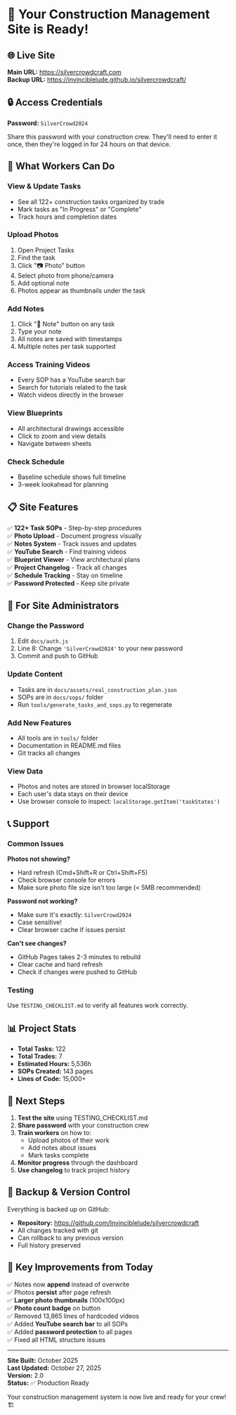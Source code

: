 # 🎉 Your Construction Management Site is Ready!

## 🌐 Live Site

**Main URL:** https://silvercrowdcraft.com  
**Backup URL:** https://invinciblelude.github.io/silvercrowdcraft/

## 🔒 Access Credentials

**Password:** `SilverCrowd2024`

Share this password with your construction crew. They'll need to enter it once, then they're logged in for 24 hours on that device.

## 📱 What Workers Can Do

### View & Update Tasks
- See all 122+ construction tasks organized by trade
- Mark tasks as "In Progress" or "Complete"
- Track hours and completion dates

### Upload Photos
1. Open Project Tasks
2. Find the task
3. Click "📷 Photo" button
4. Select photo from phone/camera
5. Add optional note
6. Photos appear as thumbnails under the task

### Add Notes
1. Click "📝 Note" button on any task
2. Type your note
3. All notes are saved with timestamps
4. Multiple notes per task supported

### Access Training Videos
- Every SOP has a YouTube search bar
- Search for tutorials related to the task
- Watch videos directly in the browser

### View Blueprints
- All architectural drawings accessible
- Click to zoom and view details
- Navigate between sheets

### Check Schedule
- Baseline schedule shows full timeline
- 3-week lookahead for planning

## 📋 Site Features

✅ **122+ Task SOPs** - Step-by-step procedures  
✅ **Photo Upload** - Document progress visually  
✅ **Notes System** - Track issues and updates  
✅ **YouTube Search** - Find training videos  
✅ **Blueprint Viewer** - View architectural plans  
✅ **Project Changelog** - Track all changes  
✅ **Schedule Tracking** - Stay on timeline  
✅ **Password Protected** - Keep site private  

## 🔧 For Site Administrators

### Change the Password
1. Edit `docs/auth.js`
2. Line 8: Change `'SilverCrowd2024'` to your new password
3. Commit and push to GitHub

### Update Content
- Tasks are in `docs/assets/real_construction_plan.json`
- SOPs are in `docs/sops/` folder
- Run `tools/generate_tasks_and_sops.py` to regenerate

### Add New Features
- All tools are in `tools/` folder
- Documentation in README.md files
- Git tracks all changes

### View Data
- Photos and notes are stored in browser localStorage
- Each user's data stays on their device
- Use browser console to inspect: `localStorage.getItem('taskStates')`

## 📞 Support

### Common Issues

**Photos not showing?**
- Hard refresh (Cmd+Shift+R or Ctrl+Shift+F5)
- Check browser console for errors
- Make sure photo file size isn't too large (< 5MB recommended)

**Password not working?**
- Make sure it's exactly: `SilverCrowd2024`
- Case sensitive!
- Clear browser cache if issues persist

**Can't see changes?**
- GitHub Pages takes 2-3 minutes to rebuild
- Clear cache and hard refresh
- Check if changes were pushed to GitHub

### Testing
Use `TESTING_CHECKLIST.md` to verify all features work correctly.

## 📊 Project Stats

- **Total Tasks:** 122
- **Total Trades:** 7
- **Estimated Hours:** 5,536h
- **SOPs Created:** 143 pages
- **Lines of Code:** 15,000+

## 🚀 Next Steps

1. **Test the site** using TESTING_CHECKLIST.md
2. **Share password** with your construction crew
3. **Train workers** on how to:
   - Upload photos of their work
   - Add notes about issues
   - Mark tasks complete
4. **Monitor progress** through the dashboard
5. **Use changelog** to track project history

## 💾 Backup & Version Control

Everything is backed up on GitHub:
- **Repository:** https://github.com/Invinciblelude/silvercrowdcraft
- All changes tracked with git
- Can rollback to any previous version
- Full history preserved

## 🎯 Key Improvements from Today

✅ Notes now **append** instead of overwrite  
✅ Photos **persist** after page refresh  
✅ **Larger photo thumbnails** (100x100px)  
✅ **Photo count badge** on button  
✅ Removed 13,865 lines of hardcoded videos  
✅ Added **YouTube search bar** to all SOPs  
✅ Added **password protection** to all pages  
✅ Fixed all HTML structure issues  

---

**Site Built:** October 2025  
**Last Updated:** October 27, 2025  
**Version:** 2.0  
**Status:** ✅ Production Ready  

Your construction management system is now live and ready for your crew! 🏗️

